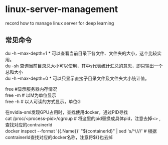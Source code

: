 # linux-server-management
record how to manage linux server for deep learning

## 常见命令
du -h –max-depth=1 *   可以查看当前目录下各文件、文件夹的大小，这个比较实用。   
du -sh   查询当前目录总大小可以使用，其中s代表统计汇总的意思，即只输出一个总和大小  
du -h –max-depth=0 *   可以只显示直接子目录文件及文件夹大小统计值。  

free  #显示服务器内存情况  
free -m    # 以M为单位显示  
free -h    # 以人可读的方式显示，单位G  

在nvidia-smi发现GPU占用时，查找使用docker，通过PID寻找  
cat /proc/\<process-pid\>/cgroup  # 将这里的pid替换成具体pid，注意去掉<> ,查找对应的contrainerId  
docker inspect --format '{{.Name}}' "${containerId}" | sed 's/^\///'   # 根据contrainerId查找对应的docker名称，注意将${}也去掉  

